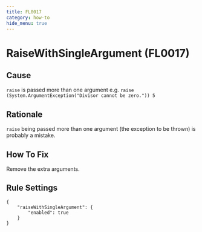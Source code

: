 ```yaml
---
title: FL0017
category: how-to
hide_menu: true
---
```


# RaiseWithSingleArgument (FL0017)

## Cause

`raise` is passed more than one argument e.g. `raise (System.ArgumentException("Divisor cannot be zero.")) 5`

## Rationale

`raise` being passed more than one argument (the exception to be thrown) is probably a mistake.

## How To Fix

Remove the extra arguments.

## Rule Settings

    {
        "raiseWithSingleArgument": {
            "enabled": true
        }
    }

